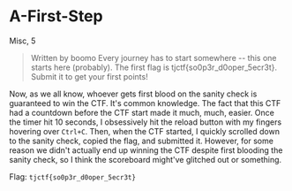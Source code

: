 # A-First-Step
Misc, 5

> Written by boomo
> Every journey has to start somewhere -- this one starts here (probably). The first flag is tjctf{so0p3r_d0oper_5ecr3t}. Submit it to get your first points!

Now, as we all know, whoever gets first blood on the sanity check is guaranteed to win the CTF. It's common knowledge. The fact that this CTF had a countdown before the CTF start made it much, much, easier. Once the timer hit 10 seconds, I obsessively hit the reload button with my fingers hovering over `Ctrl+C`. Then, when the CTF started, I quickly scrolled down to the sanity check, copied the flag, and submitted it. However, for some reason we didn't actually end up winning the CTF despite first blooding the sanity check, so I think the scoreboard might've glitched out or something.

Flag: `tjctf{so0p3r_d0oper_5ecr3t}`
